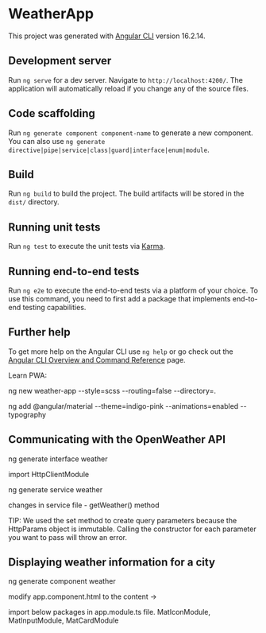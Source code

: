 # WeatherApp

This project was generated with [Angular CLI](https://github.com/angular/angular-cli) version 16.2.14.

## Development server

Run `ng serve` for a dev server. Navigate to `http://localhost:4200/`. The application will automatically reload if you change any of the source files.

## Code scaffolding

Run `ng generate component component-name` to generate a new component. You can also use `ng generate directive|pipe|service|class|guard|interface|enum|module`.

## Build

Run `ng build` to build the project. The build artifacts will be stored in the `dist/` directory.

## Running unit tests

Run `ng test` to execute the unit tests via [Karma](https://karma-runner.github.io).

## Running end-to-end tests

Run `ng e2e` to execute the end-to-end tests via a platform of your choice. To use this command, you need to first add a package that implements end-to-end testing capabilities.

## Further help

To get more help on the Angular CLI use `ng help` or go check out the [Angular CLI Overview and Command Reference](https://angular.io/cli) page.


Learn PWA:

ng new weather-app --style=scss --routing=false --directory=.

ng add @angular/material --theme=indigo-pink --animations=enabled --typography

## Communicating with the OpenWeather API

ng generate interface weather

import HttpClientModule

ng generate service weather

changes in service file - getWeather() method

TIP:
We used the set method to create query parameters because the HttpParams object is immutable. Calling the constructor for each parameter you want to pass will throw an error.

## Displaying weather information for a city

ng generate component weather

modify app.component.html to the content -> <app-weather></app-weather>

import below packages in app.module.ts file.
    MatIconModule,
    MatInputModule,
    MatCardModule

